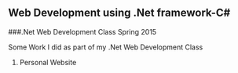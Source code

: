 ## Web Development using .Net framework-C#
###.Net Web Development Class Spring 2015

Some Work I did as part of my .Net Web Development Class

1. Personal Website
